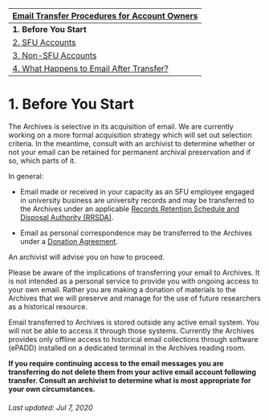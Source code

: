
| [Email Transfer Procedures for Account Owners](./account-owners.md) |
| --- |
| **1. Before You Start** |
| [2. SFU Accounts](./s2-sfu-accounts.md) |
| [3. Non-SFU Accounts](./s3-non-sfu-accounts.md) |
| [4. What Happens to Email After Transfer?](./s4-after-transfer.md) |

# 1. Before You Start
The Archives is selective in its acquisition of email. We are currently working on a more formal acquisition strategy which will set out selection criteria. In the meantime, consult with an archivist to determine whether or not your email can be retained for permanent archival preservation and if so, which parts of it.

In general:
* Email made or received in your capacity as an SFU employee engaged in university business are university records and may be transferred to the Archives under an applicable [Records Retention Schedule and Disposal Authority (RRSDA)](http://www.sfu.ca/archives2/dur/rrsdas.html).

* Email as personal correspondence may be transferred to the Archives under a [Donation Agreement](http://www.sfu.ca/archives/for-donors/donations.html).

An archivist will advise you on how to proceed. 

Please be aware of the implications of transferring your email to Archives. It is not intended as a personal service to provide you with ongoing access to your own email. Rather you are making a donation of materials to the Archives that we will preserve and manage for the use of future researchers as a historical resource.

Email transferred to Archives is stored outside any active email system. You will not be able to access it through those systems. Currently the Archives provides only offline access to historical email collections through software (ePADD) installed on a dedicated terminal in the Archives reading room.

**If you require continuing access to the email messages you are transferring do not delete them from your active email account following transfer. Consult an archivist to determine what is most appropriate for your own circumstances.**

###### Last updated: Jul 7, 2020

